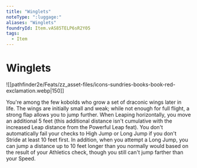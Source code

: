 ```yaml
---
title: "Winglets"
noteType: ":luggage:"
aliases: "Winglets"
foundryId: Item.vAS85TELP6sR2Y05
tags:
  - Item
---
```


# Winglets
![[pathfinder2e/Feats/zz_asset-files/icons-sundries-books-book-red-exclamation.webp|150]]

You're among the few kobolds who grow a set of draconic wings later in life. The wings are initially small and weak; while not enough for full flight, a strong flap allows you to jump further. When Leaping horizontally, you move an additional 5 feet (this additional distance isn't cumulative with the increased Leap distance from the Powerful Leap feat). You don't automatically fail your checks to High Jump or Long Jump if you don't Stride at least 10 feet first. In addition, when you attempt a Long Jump, you can jump a distance up to 10 feet longer than you normally would based on the result of your Athletics check, though you still can't jump farther than your Speed.
